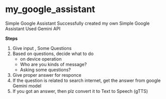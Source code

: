 # my_google_assistant
Simple Google Assistant
Successfully created my own Simple Google Assistant 
Used Gemini API

<strong>Steps</strong></br>
1. Give input , Some Questions
2. Based on questions, decide what to do
	* on device operation
	* Who are you kinds of message?
	* Asking some questions?
3. Give proper answer for responce
4. If the question is related to search internet, get the answer from google Gemini model
5. If you got an answer, then plz convert it to Text to Speech (gTTS)
